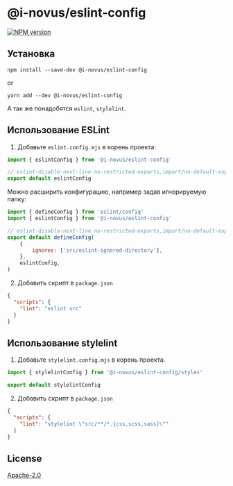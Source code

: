 # @i-novus/eslint-config

[![NPM version](https://img.shields.io/npm/v/@i-novus/eslint-config.svg)](https://www.npmjs.org/package/@i-novus/eslint-config)

## Установка

```shell
npm install --save-dev @i-novus/eslint-config
```

or

```shell
yarn add --dev @i-novus/eslint-config
```

А так же понадобятся `eslint`, `stylelint`.


## Использование ESLint

1. Добавьте `eslint.config.mjs` в корень проекта:

```js
import { eslintConfig } from '@i-novus/eslint-config'

// eslint-disable-next-line no-restricted-exports,import/no-default-export
export default eslintConfig
```

Можно расширить конфигурацию, например задав игнорируемую папку:

```js
import { defineConfig } from 'eslint/config'
import { eslintConfig } from '@i-novus/eslint-config'

// eslint-disable-next-line no-restricted-exports,import/no-default-export
export default defineConfig(
    {
        ignores: ['src/eslint-ignored-directory'],
    },
    eslintConfig,
)
```

2. Добавить скрипт в `package.json`

```json
{
  "scripts": {
    "lint": "eslint src"
  }
}
```


## Использование stylelint

1. Добавьте `stylelint.config.mjs` в корень проекта.

```js
import { stylelintConfig } from '@i-novus/eslint-config/styles'

export default stylelintConfig
```

2. Добавить скрипт в `package.json`

```json
{
  "scripts": {
    "lint": "stylelint \"src/**/*.{css,scss,sass}\""
  }
}
```


## License

[Apache-2.0](./LICENSE)
